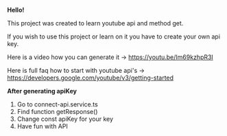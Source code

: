 **Hello!**

This project was created to learn youtube api and method get.

If you wish to use this project or learn on it you have to create your own api key.

Here is a video how you can generate it -> https://youtu.be/Im69kzhpR3I

Here is full faq how to start with youtube api's -> https://developers.google.com/youtube/v3/getting-started

**After generating apiKey**

1. Go to connect-api.service.ts
2. Find function getResponse()
3. Change const apiKey for your key 
4. Have fun with API 